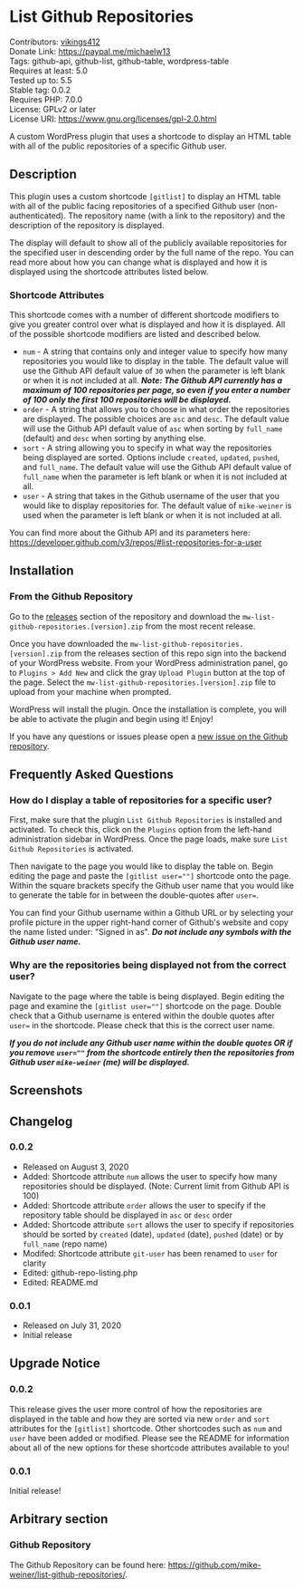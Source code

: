 # List Github Repositories
Contributors: [vikings412](https://profiles.wordpress.org/vikings412/) <br>
Donate Link: https://paypal.me/michaelw13 <br>
Tags: github-api, github-list, github-table, wordpress-table  <br>
Requires at least: 5.0 <br>
Tested up to: 5.5 <br>
Stable tag: 0.0.2 <br>
Requires PHP: 7.0.0 <br>
License: GPLv2 or later <br>
License URI: https://www.gnu.org/licenses/gpl-2.0.html <br>

A custom WordPress plugin that uses a shortcode to display an HTML table with all of the public repositories of a specific Github user.

## Description
This plugin uses a custom shortcode `[gitlist]` to display an HTML table with all of the public facing repositories of a specified Github user (non-authenticated). The repository name (with a link to the repository) and the description of the repository is displayed. 

The display will default to show all of the publicly available repositories for the specified user in descending order by the full name of the repo. You can read more about how you can change what is displayed and how it is displayed using the shortcode attributes listed below.

### Shortcode Attributes
This shortcode comes with a number of different shortcode modifiers to give you greater control over what is displayed and how it is displayed. All of the possible shortcode modifiers are listed and described below. 
* `num` - A string that contains only and integer value to specify how many repositories you would like to display in the table. The default value will use the Github API default value of `30` when the parameter is left blank or when it is not included at all. ***Note: The Github API currently has a maximum of 100 repositories per page, so even if you enter a number of 100 only the first 100 repositories will be displayed.***
* `order` - A string that allows you to choose in what order the repositories are displayed. The possible choices are `asc` and `desc`. The default value will use the Github API default value of `asc` when sorting by `full_name` (default) and `desc` when sorting by anything else.
* `sort` - A string allowing you to specify in what way the repositories being displayed are sorted. Options include `created`, `updated`, `pushed`, and `full_name`. The default value will use the Github API default value of `full_name` when the parameter is left blank or when it is not included at all. 
* `user` - A string that takes in the Github username of the user that you would like to display repositories for. The default value of `mike-weiner` is used when the parameter is left blank or when it is not included at all. 

You can find more about the Github API and its parameters here: https://developer.github.com/v3/repos/#list-repositories-for-a-user

## Installation

### From the Github Repository
Go to the [releases](https://github.com/mike-weiner/list-github-repositories/releases) section of the repository and download the `mw-list-github-repositories.[version].zip` from the most recent release.

Once you have downloaded the `mw-list-github-repositories.[version].zip` from the releases section of this repo sign into the backend of your WordPress website. From your WordPress administration panel, go to `Plugins > Add New` and click the gray `Upload Plugin` button at the top of the page. Select the `mw-list-github-repositories.[version].zip` file to upload from your machine when prompted.

WordPress will install the plugin. Once the installation is complete, you will be able to activate the plugin and begin using it! Enjoy! 

If you have any questions or issues please open a [new issue on the Github repository](https://github.com/mike-weiner/list-github-repositories/issues).

## Frequently Asked Questions

### How do I display a table of repositories for a specific user?

First, make sure that the plugin `List Github Repositories` is installed and activated. To check this, click on the `Plugins` option from the left-hand administration sidebar in WordPress. Once the page loads, make sure `List Github Repositories` is activated. 

Then navigate to the page you would like to display the table on. Begin editing the page and paste the `[gitlist user=""]` shortcode onto the page. Within the square brackets specify the Github user name that you would like to generate the table for in between the double-quotes after `user=`. 

You can find your Github username within a Github URL or by selecting your profile picture in the upper right-hand corner of Github's website and copy the name listed under: "Signed in as". ***Do not include any symbols with the Github user name.*** 

### Why are the repositories being displayed not from the correct user?

Navigate to the page where the table is being displayed. Begin editing the page and examine the `[gitlist user=""]` shortcode on the page. Double check that a Github username is entered within the double quotes after `user=` in the shortcode. Please check that this is the correct user name. 

***If you do not include any Github user name within the double quotes OR if you remove `user=""` from the shortcode entirely then the repositories from Github user `mike-weiner` (me) will be displayed.*** 

## Screenshots

## Changelog

### 0.0.2
* Released on August 3, 2020
* Added: Shortcode attribute `num` allows the user to specify how many repositories should be displayed. (Note: Current limit from Github API is 100)
* Added: Shortcode attribute `order` allows the user to specify if the repository table should be displayed in `asc` or `desc` order
* Added: Shortcode attribute `sort` allows the user to specify if repositories should be sorted by `created` (date), `updated` (date), `pushed` (date) or by `full_name` (repo name)
* Modifed: Shortcode attribute `git-user` has been renamed to `user` for clarity
* Edited: github-repo-listing.php
* Edited: README.md

### 0.0.1
* Released on July 31, 2020
* Initial release

## Upgrade Notice

### 0.0.2
This release gives the user more control of how the repositories are displayed in the table and how they are sorted via new `order` and `sort` attributes for the `[gitlist]` shortcode. Other shortcodes such as `num` and `user` have been added or modified. Please see the README for information about all of the new options for these shortcode attributes available to you!

### 0.0.1
Initial release!

## Arbitrary section

### Github Repository
The Github Repository can be found here: https://github.com/mike-weiner/list-github-repositories/.
